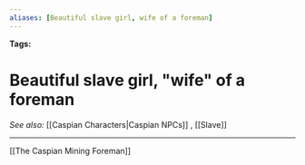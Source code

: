 ```yaml
---
aliases: [Beautiful slave girl, wife of a foreman]
---
```


**Tags:** 
# Beautiful slave girl, "wife" of a foreman
*See also:* [[Caspian Characters|Caspian NPCs]] , [[Slave]]
___
[[The Caspian Mining Foreman]]